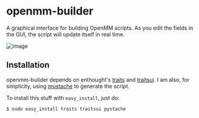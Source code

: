 openmm-builder
==============

A graphical interface for building OpenMM scripts. As you edit the fields in the GUI, the script will
update itself in real time.

![image](https://raw.github.com/rmcgibbo/openmm-builder/master/screenshot.png)

Installation
------------
openmm-builder depends on enthought's [traits](https://pypi.python.org/pypi/traits) and
[traitsui](https://pypi.python.org/pypi/traitsui). I am also, for simplicity, using
[mustache](http://mustache.github.com/) to generate the script.

To install this stuff with `easy_install`, just do:

```
$ sudo easy_install traits traitsui pystache
```
  
